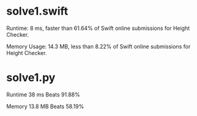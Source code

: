 # solve1.swift

Runtime: 8 ms, faster than 61.64% of Swift online submissions for Height Checker.

Memory Usage: 14.3 MB, less than 8.22% of Swift online submissions for Height Checker.

# solve1.py

Runtime 38 ms Beats 91.88%

Memory 13.8 MB Beats 58.19%
